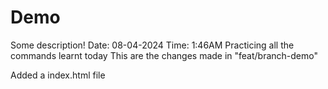 # Demo 

Some description!
Date: 08-04-2024  Time: 1:46AM
Practicing all the commands learnt today
This are the changes made in "feat/branch-demo"

Added a index.html file